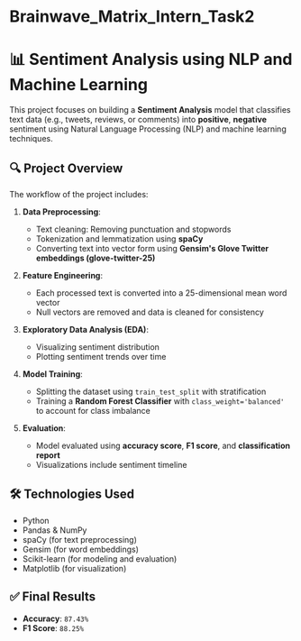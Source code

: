 # Brainwave_Matrix_Intern_Task2

# 📊 Sentiment Analysis using NLP and Machine Learning

This project focuses on building a **Sentiment Analysis** model that classifies text data (e.g., tweets, reviews, or comments) into **positive**, **negative** sentiment using Natural Language Processing (NLP) and machine learning techniques.

## 🔍 Project Overview

The workflow of the project includes:

1. **Data Preprocessing**:
   - Text cleaning: Removing punctuation and stopwords
   - Tokenization and lemmatization using **spaCy**
   - Converting text into vector form using **Gensim's Glove Twitter embeddings (glove-twitter-25)**

2. **Feature Engineering**:
   - Each processed text is converted into a 25-dimensional mean word vector
   - Null vectors are removed and data is cleaned for consistency

3. **Exploratory Data Analysis (EDA)**:
   - Visualizing sentiment distribution
   - Plotting sentiment trends over time

4. **Model Training**:
   - Splitting the dataset using `train_test_split` with stratification
   - Training a **Random Forest Classifier** with `class_weight='balanced'` to account for class imbalance

5. **Evaluation**:
   - Model evaluated using **accuracy score**, **F1 score**, and **classification report**
   - Visualizations include sentiment timeline

## 🛠️ Technologies Used

- Python 
- Pandas & NumPy
- spaCy (for text preprocessing)
- Gensim (for word embeddings)
- Scikit-learn (for modeling and evaluation)
- Matplotlib (for visualization)

## ✅ Final Results

- **Accuracy**: `87.43%`  
- **F1 Score**: `88.25%`
